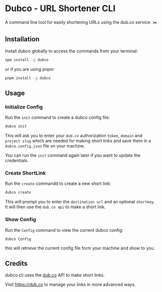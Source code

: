 # Dubco - URL Shortener CLI
A command line tool for easily shortening URLs using the dub.co service. ✂️

## Installation
Install dubco globally to access the commands from your terminal:
```bash
npm install -g dubco
```
or if you are using pnpm 

```bash
pnpm install -g dubco
```

## Usage

### Initialize Config

Run the `init` command to create a dubco config file:

```bash
dubco init
```

This will ask you to enter your `dub.co` authorization `token`, `domain` and `project slug` which are needed for making short links and save them in a `dubco.config.json` file on your machine.

You can run the `init` command again later if you want to update the credentials.

### Create ShortLink

Run the `create` commandd to create a new short link:

```bash
dubco create
```

This will prompt you to enter the `destination url` and an optional `shortkey`. It will then use the `dub.co api` to make a short link.

### Show Config

Run the `Config` command to view the current dubco config:

```bash
dubco Config
```

this will retrieve the current config file form your machine and show to you.

## Credits

dubco cli uses the [dub.co](https://dub.co) API to make short links.

Visit https://dub.co to manage your links in more advanced ways.
